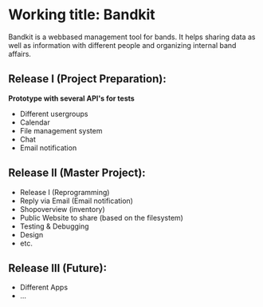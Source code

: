 # Working title: Bandkit

Bandkit is a webbased management tool for bands.
It helps sharing data as well as information with different people and organizing internal band affairs.

## Release I (Project Preparation):

**Prototype with several API's for tests**

- Different usergroups
- Calendar
- File management system 
- Chat
- Email notification

## Release II (Master Project):

- Release I (Reprogramming)
- Reply via Email (Email notification)
- Shopoverview (inventory)
- Public Website to share (based on the filesystem)
- Testing & Debugging
- Design
- etc.

## Release III (Future):

- Different Apps 
- ...

